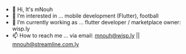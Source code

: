 - 👋 Hi, It's mNouh
- 👀 I’m interested in ... mobile development (Flutter), football
- 🌱 I’m currently working as ... flutter developer / marketplace owner: wisp.ly
- 📫 How to reach me ... via email: mnouh@wisp.ly || mnouh@streamline.com.ly

<!---
mNouh94/mNouh94 is a ✨ special ✨ repository because its `README.md` (this file) appears on your GitHub profile.
You can click the Preview link to take a look at your changes.
--->

